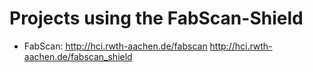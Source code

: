 # Projects using the FabScan-Shield

 * FabScan: <http://hci.rwth-aachen.de/fabscan> <http://hci.rwth-aachen.de/fabscan_shield>
